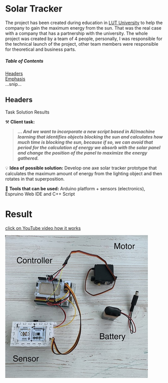# Solar Tracker
The project has been created during education in [LUT University](https://www.lut.fi/ "LUT") to help the company to gain the maximum energy from the sun. That was the real case with a company that has a partnership with the university. The whole project was created by a team of 4 people, personally, I was responsible for the technical launch of the project, other team members were responsible for theoretical and business parts. 

##### Table of Contents  
[Headers](#headers)  
[Emphasis](#emphasis)  
...snip...    
<a name="headers"/>
## Headers


Task
Solution
Results



⚒️ **Client task:**
>***... And we want to incorporate a new script based in AI/machine learning that identifies objects
blocking the sun and calculates how much time is blocking the sun, because if so, we can avoid
that period for the calculation of energy we absorb with the solar panel and change the position of
the panel to maximize the energy gathered.***

💡 
**Idea of possible solution:** 
Develop one axe solar tracker prototype that calculates the maximum amount of energy from the lighting object and then rotates in that superposition.

🧰
**Tools that can be used:** 
Arduino platform + sensors (electronics), Espruino Web IDE and C++ Script

# Result

[click on YouTube video how it works](https://youtu.be/QEnpQpWs0Wg "Solar Tracker")


![](images/Device.jpg)

 
